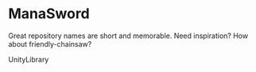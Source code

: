 # ManaSword
Great repository names are short and memorable. Need inspiration? How about friendly-chainsaw?

UnityLibrary